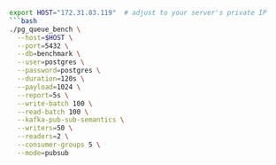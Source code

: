 ```bash
export HOST="172.31.83.119"  # adjust to your server's private IP
```bash
./pg_queue_bench \
  --host=$HOST \
  --port=5432 \
  --db=benchmark \
  --user=postgres \
  --password=postgres \
  --duration=120s \
  --payload=1024 \
  --report=5s \
  --write-batch 100 \
  --read-batch 100 \
  --kafka-pub-sub-semantics \
  --writers=50 \
  --readers=2 \
  --consumer-groups 5 \
  --mode=pubsub
```
